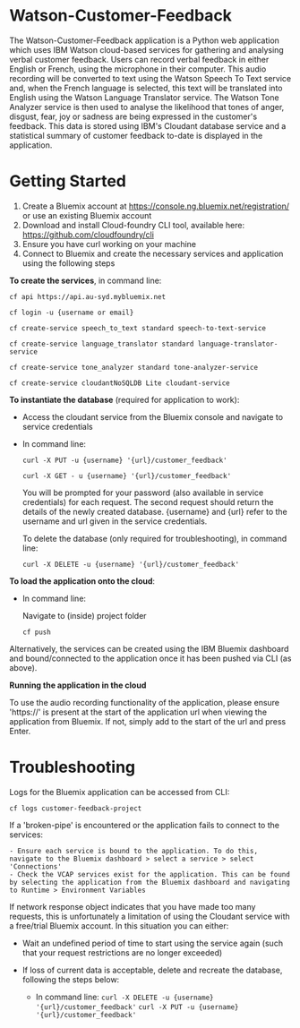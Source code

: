 # Watson-Customer-Feedback
The Watson-Customer-Feedback application is a Python web application which uses IBM Watson cloud-based services for gathering and analysing verbal customer feedback. Users can record verbal feedback in either English or French, using the microphone in their computer. This audio recording will be converted to text using the Watson Speech To Text service and, when the French language is selected, this text will be translated into English using the Watson Language Translator service. The Watson Tone Analyzer service is then used to analyse the likelihood that tones of anger, disgust, fear, joy or sadness are being expressed in the customer's feedback. This data is stored using IBM's Cloudant database service and a statistical summary of customer feedback to-date is displayed in the application. 

# Getting Started
1. Create a Bluemix account at https://console.ng.bluemix.net/registration/ or use an existing Bluemix account
2. Download and install Cloud-foundry CLI tool, available here: https://github.com/cloudfoundry/cli
3. Ensure you have curl working on your machine
3. Connect to Bluemix and create the necessary services and application using the following steps

  **To create the services**, in command line:

  ```cf api https://api.au-syd.mybluemix.net```
  
  ```cf login -u {username or email}```
  
  ```cf create-service speech_to_text standard speech-to-text-service```
  
  ```cf create-service language_translator standard language-translator-service```
  
  ```cf create-service tone_analyzer standard tone-analyzer-service```
  
  ```cf create-service cloudantNoSQLDB Lite cloudant-service```

  **To instantiate the database** (required for application to work):
  - Access the cloudant service from the Bluemix console and navigate to service credentials
  - In command line:
    
    ```curl -X PUT -u {username} '{url}/customer_feedback' ```
     
    ```curl -X GET - u {username} '{url}/customer_feedback'```
      
    You will be prompted for your password (also available in service credentials) for each request. The second request should return the details of the newly created database. {username} and {url} refer to the username and url given in the service credentials. 
    
    To delete the database (only required for troubleshooting), in command line:
      
    ```curl -X DELETE -u {username} '{url}/customer_feedback'```

  **To load the application onto the cloud**:  
  - In command line:
  
    Navigate to (inside) project folder
    
    ```cf push```
  
Alternatively, the services can be created using the IBM Bluemix dashboard and bound/connected to the application once it has been pushed via CLI (as above).

  **Running the application in the cloud**
  
  To use the audio recording functionality of the application, please ensure 'https://' is present at the start of the application url when viewing the application from Bluemix. If not, simply add to the start of the url and press Enter.
  
# Troubleshooting

Logs for the Bluemix application can be accessed from CLI:

```cf logs customer-feedback-project```
  
If a 'broken-pipe' is encountered or the application fails to connect to the services:

    - Ensure each service is bound to the application. To do this, navigate to the Bluemix dashboard > select a service > select 'Connections'
    - Check the VCAP services exist for the application. This can be found by selecting the application from the Bluemix dashboard and navigating to Runtime > Environment Variables

If network response object indicates that you have made too many requests, this is unfortunately a limitation of using the Cloudant service with a free/trial Bluemix account. In this situation you can either:

- Wait an undefined period of time to start using the service again (such that your request restrictions are no longer exceeded)
- If loss of current data is acceptable, delete and recreate the database, following the steps below:

  - In command line:
   ```curl -X DELETE -u {username} '{url}/customer_feedback'```
   ```curl -X PUT -u {username} '{url}/customer_feedback'```


  

  
  
  

